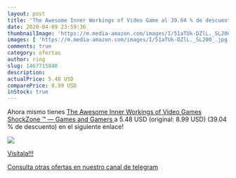 ```yaml
---
layout: post
title: 'The Awesome Inner Workings of Video Game al 39.04 % de descuento'
date: 2020-04-09 23:59:36
thumbnailImage: 'https://m.media-amazon.com/images/I/51aTUk-DZlL._SL200_.jpg'
images: [ 'https://m.media-amazon.com/images/I/51aTUk-DZlL._SL200_.jpg' ]
comments: true
category: ofertas
author: ring
slug: 1467715840
description:
actualPrice: 5.48 USD
comparePrice: 8.99 USD
inStock: true
---
```


Ahora mismo tienes [The Awesome Inner Workings of Video Games  ShockZone ™ ― Games and Gamers ](https://www.amazon.com/dp/1467715840/?tag=redken08-20) a 5.48 USD (original: 8.99 USD) (39.04 %  de descuento) en el siguiente enlace!

[![](https://m.media-amazon.com/images/I/51aTUk-DZlL._SL200_.jpg)](https://www.amazon.com/dp/1467715840/?tag=redken08-20)

[Visítala!!!](https://www.amazon.com/dp/1467715840/?tag=redken08-20)

[Consulta otras ofertas en nuestro canal de telegram](https://t.me/s/ofertas25)
